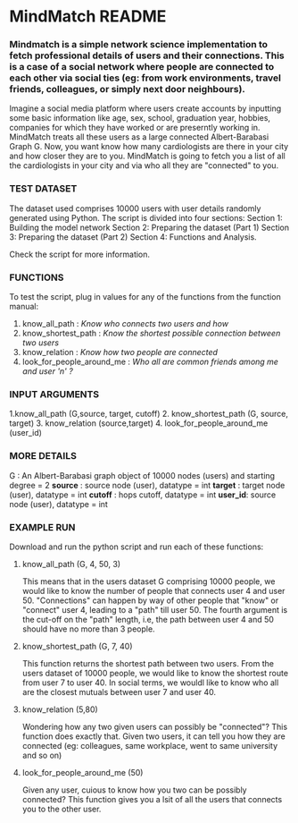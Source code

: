 # MindMatch README

### Mindmatch is a simple network science implementation to fetch professional details of users and their connections. This is a case of a social network where people are connected to each other via social ties (eg: from work environments, travel friends, colleagues, or simply next door neighbours). 

Imagine a social media platform where users create accounts by inputting some basic information like age, sex, school, graduation year, hobbies, companies for which they have worked or are preserntly working in. MindMatch treats all these users as a large connected Albert-Barabasi Graph G. Now, you want know how many cardiologists are there in your city and how closer they are to you. MindMatch is going to fetch you a list of all the cardiologists in your city and via who all they are "connected" to you. 


### TEST DATASET
The dataset used comprises 10000 users with user details randomly generated using Python. The script is divided into four sections: 
Section 1: Building the model network
Section 2: Preparing the dataset (Part 1)
Section 3: Preparing the dataset (Part 2)
Section 4:  Functions and Analysis. 

Check the script for more information.

### FUNCTIONS
To test the script, plug in values for any of the functions from the function manual:
1. know_all_path : _Know who connects two users and how_
2. know_shortest_path : _Know the shortest possible connection between two users_
3. know_relation : _Know how two people are connected_
4. look_for_people_around_me : _Who all are common friends among me and user 'n' ?_

### INPUT ARGUMENTS
1.know_all_path (G,source, target, cutoff)
2. know_shortest_path (G, source, target)
3. know_relation (source,target)
4. look_for_people_around_me (user_id)

### MORE DETAILS
G : An Albert-Barabasi graph object of 10000 nodes (users) and starting degree = 2
**source** : source node (user), datatype = int
**target** : target node (user), datatype = int
**cutoff** : hops cutoff, datatype = int
**user_id**:  source node (user), datatype = int

### EXAMPLE RUN

Download and run the python script and run each of these functions:
1. know_all_path (G, 4, 50, 3) 
   
   This means that in the users dataset G comprising 10000 people, we would like to know the number of people that connects user 4 and user 50. "Connections" can happen
   by way of other people that "know" or "connect" user 4, leading to a "path" till user 50. The fourth argument is the cut-off on the "path" length, i.e, the path between 
   user 4 and 50 should have no more than 3 people.
   
2. know_shortest_path (G, 7, 40)

   This function returns the shortest path between two users. From the users dataset of 10000 people, we would like to know the shortest route from user 7 to user 40. In 
   social terms, we wouldl like to know who all are the closest mutuals between user 7 and user 40.
   
3. know_relation (5,80)

   Wondering how any two given users can possibly be "connected"? This function does exactly that. Given two users, it can tell you how they are connected (eg: colleagues, 
   same workplace, went to same university and so on)
   
4. look_for_people_around_me (50)

   Given any user, cuious to know how you two can be possibly connected? This function gives you a lsit of all the users that connects you to the other user.
